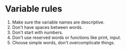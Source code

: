 # Variable rules
1. Make sure the variable names are descriptive.
2. Don't have spaces between words.
3. Don't start with numbers.
4. Don't use reserved words or functions like print, input.
5. Choose simple words, don't overcomplicate things.